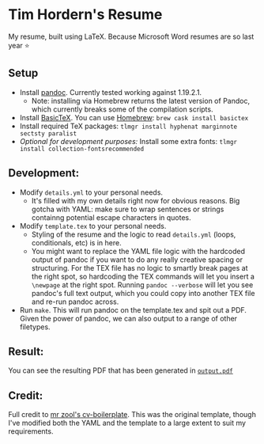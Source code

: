 # Tim Hordern's Resume

My resume, built using LaTeX. Because Microsoft Word resumes are so last year :star:

## Setup

* Install [pandoc](https://pandoc.org/installing.html). Currently tested working against 1.19.2.1.
    * Note: installing via Homebrew returns the latest version of Pandoc, which currently breaks some of the compilation scripts.
* Install [BasicTeX](http://www.tug.org/mactex/morepackages.html). You can use [Homebrew](https://brew.sh): `brew cask install basictex`
* Install required TeX packages: `tlmgr install hyphenat marginnote sectsty paralist`
* _Optional for development purposes:_ Install some extra fonts: `tlmgr install collection-fontsrecommended`

## Development:

* Modify `details.yml` to your personal needs.
    - It's filled with my own details right now for obvious reasons. Big gotcha with YAML: make sure to wrap sentences or strings containng potential escape characters in quotes.
* Modify `template.tex` to your personal needs.
    - Styling of the resume and the logic to read `details.yml` (loops, conditionals, etc) is in here.
    - You might want to replace the YAML file logic with the hardcoded output of pandoc if you want to do any really creative spacing or structuring. For the TEX file has no logic to smartly break pages at the right spot, so hardcoding the TEX commands will let you insert a `\newpage` at the right spot. Running `pandoc --verbose` will let you see pandoc's full text output, which you could copy into another TEX file and re-run pandoc across.
* Run `make`. This will run pandoc on the template.tex and spit out a PDF. Given the power of pandoc, we can also output to a range of other filetypes.

## Result:

You can see the resulting PDF that has been generated in [`output.pdf`](https://github.com/mence/resume/blob/master/output.pdf)

## Credit:

Full credit to [mr zool's cv-boilerplate](https://github.com/mrzool/cv-boilerplate). This was the original template, though I've modified both the YAML and the template to a large extent to suit my requirements.
